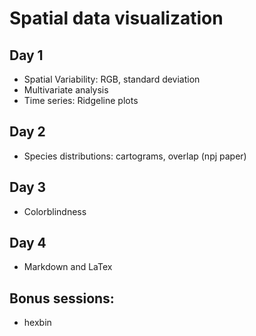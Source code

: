 # Spatial data visualization 

## Day 1
+ Spatial Variability: RGB, standard deviation 
+ Multivariate analysis
+ Time series: Ridgeline plots

## Day 2
+ Species distributions: cartograms, overlap (npj paper)

## Day 3
+ Colorblindness

## Day 4
+ Markdown and LaTex

## Bonus sessions:
+ hexbin
